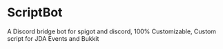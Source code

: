 # ScriptBot
A Discord bridge bot for spigot and discord, 100% Customizable, Custom script for JDA Events and Bukkit

